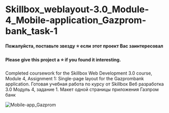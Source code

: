 # Skillbox_weblayout-3.0_Module-4_Mobile-application_Gazprom-bank_task-1

#### Пожалуйста, поставьте звезду ⭐ если этот проект Вас заинтересовал
#### Please give this project a ⭐ if you found it interesting.

Completed coursework for the Skillbox Web Development 3.0 course, Module 4, Assignment 1: Single-page layout for the Gazprombank application. 
Готовая учебная работа по курсу от Skillbox Веб разработка 3.0 Модуль 4, задание 1. Макет одной страницы приложения Газпром банк

![Mobile-app_Gazprom](https://github.com/user-attachments/assets/f7a3bd36-b703-45eb-b80a-8392d95eb338)

